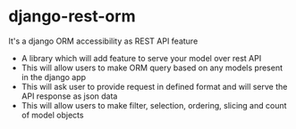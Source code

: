 # django-rest-orm
It's a django ORM accessibility as REST API feature

* A library which will add feature to serve your model over rest API
* This will allow users to make ORM query based on any models present in the django app
* This will ask user to provide request in defined format and will serve the API response as json data
* This will allow users to make filter, selection, ordering, slicing and count of model objects

